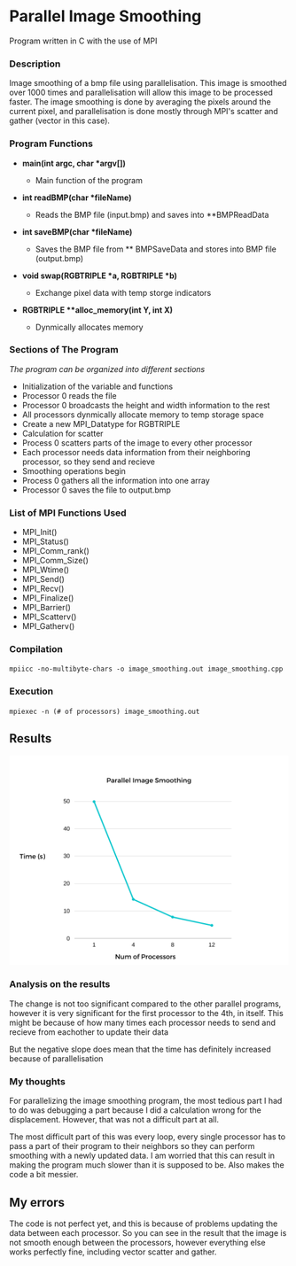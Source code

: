 # Parallel Image Smoothing
Program written in C with the use of MPI

### Description 
Image smoothing of a bmp file using parallelisation. This image is smoothed over 1000 times and parallelisation will allow this image to be processed faster. The image smoothing is done by averaging the pixels around the current pixel, and parallelisation is done mostly through MPI's scatter and gather (vector in this case).

### Program Functions
- **main(int argc, char \*argv[])**
  - Main function of the program

- **int readBMP(char \*fileName)**
  - Reads the BMP file (input.bmp) and saves into \*\*BMPReadData

- **int saveBMP(char \*fileName)**
  - Saves the BMP file from \*\* BMPSaveData and stores into BMP file (output.bmp)

- **void swap(RGBTRIPLE \*a, RGBTRIPLE \*b)**
  - Exchange pixel data with temp storge indicators

- **RGBTRIPLE \*\*alloc_memory(int Y, int X)**
  - Dynmically allocates memory

### Sections of The Program
*The program can be organized into different sections*
- Initialization of the variable and functions
- Processor 0 reads the file
- Processor 0 broadcasts the height and width information to the rest 
- All processors dynmically allocate memory to temp storage space
- Create a new MPI_Datatype for RGBTRIPLE
- Calculation for scatter
- Process 0 scatters parts of the image to every other processor
- Each processor needs data information from their neighboring processor, so they send and recieve
- Smoothing operations begin
- Process 0 gathers all the information into one array
- Processor 0 saves the file to output.bmp

### List of MPI Functions Used
- MPI_Init()
- MPI_Status()
- MPI_Comm_rank()
- MPI_Comm_Size()
- MPI_Wtime()
- MPI_Send()
- MPI_Recv()
- MPI_Finalize()
- MPI_Barrier()
- MPI_Scatterv()
- MPI_Gatherv()

### Compilation
`mpiicc -no-multibyte-chars -o image_smoothing.out image_smoothing.cpp`
### Execution
`mpiexec -n (# of processors) image_smoothing.out`
## Results
![Image of a graph](https://github.com/Karen-W-2002/image-smoothing-mpi/blob/main/graph.png)

### Analysis on the results
The change is not too significant compared to the other parallel programs, however it is very significant for the first processor to the 4th, in itself. This might be because of how many times each processor needs to send and recieve from eachother to update their data

But the negative slope does mean that the time has definitely increased because of parallelisation

### My thoughts
For parallelizing the image smoothing program, the most tedious part I had to do was debugging a part because I did a calculation wrong for the displacement. However, that was not a difficult part at all.

The most difficult part of this was every loop, every single processor has to pass a part of their program to their neighbors so they can perform smoothing with a newly updated data. I am worried that this can result in making the program much slower than it is supposed to be. Also makes the code a bit messier.

## My errors
The code is not perfect yet, and this is because of problems updating the data between each processor. So you can see in the result that the image is not smooth enough between the processors, however everything else works perfectly fine, including vector scatter and gather.
